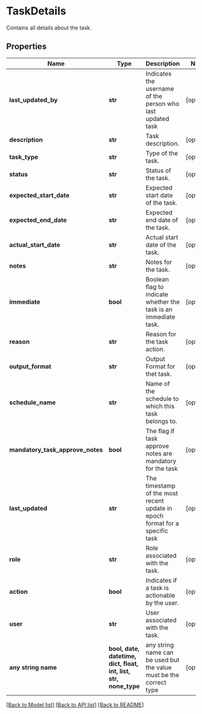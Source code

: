 # TaskDetails

Contains all details about the task.

## Properties
Name | Type | Description | Notes
------------ | ------------- | ------------- | -------------
**last_updated_by** | **str** | Indicates the username of the person who last updated task | [optional] 
**description** | **str** | Task description. | [optional] 
**task_type** | **str** | Type of the task. | [optional] 
**status** | **str** | Status of the task. | [optional] 
**expected_start_date** | **str** | Expected start date of the task. | [optional] 
**expected_end_date** | **str** | Expected end date of the task. | [optional] 
**actual_start_date** | **str** | Actual start date of the task. | [optional] 
**notes** | **str** | Notes for the task. | [optional] 
**immediate** | **bool** | Boolean flag to indicate whether the task is an immediate task. | [optional] 
**reason** | **str** | Reason for the task action. | [optional] 
**output_format** | **str** | Output Format for thet task. | [optional] 
**schedule_name** | **str** | Name of the schedule to which this task belongs to. | [optional] 
**mandatory_task_approve_notes** | **bool** | The flag if task approve notes are mandatory for the task | [optional] 
**last_updated** | **str** | The timestamp of the most recent update in epoch format for a specific task | [optional] 
**role** | **str** | Role associated with the task. | [optional] 
**action** | **bool** | Indicates if a task is actionable by the user. | [optional] 
**user** | **str** | User associated with the task. | [optional] 
**any string name** | **bool, date, datetime, dict, float, int, list, str, none_type** | any string name can be used but the value must be the correct type | [optional]

[[Back to Model list]](../README.md#documentation-for-models) [[Back to API list]](../README.md#documentation-for-api-endpoints) [[Back to README]](../README.md)


